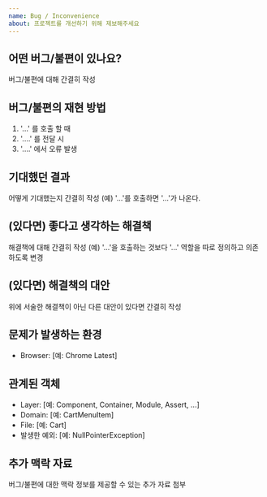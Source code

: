 ```yaml
---
name: Bug / Inconvenience
about: 프로젝트를 개선하기 위해 제보해주세요
---
```


## 어떤 버그/불편이 있나요?

버그/불편에 대해 간결히 작성

## 버그/불편의 재현 방법

1. '...' 를 호출 할 때
2. '....' 를 전달 시
3. '....' 에서 오류 발생

## 기대했던 결과

어떻게 기대했는지 간결히 작성 (예) '...'를 호출하면 '...'가 나온다.

## (있다면) 좋다고 생각하는 해결책

해결책에 대해 간결히 작성 (예) '...'을 호출하는 것보다 '...' 역할을 따로 정의하고 의존하도록 변경

## (있다면) 해결책의 대안

위에 서술한 해결책이 아닌 다른 대안이 있다면 간결히 작성

## 문제가 발생하는 환경

- Browser: [예: Chrome Latest]

## 관계된 객체

- Layer: [예: Component, Container, Module, Assert, ...]
- Domain: [예: CartMenuItem]
- File: [예: Cart]
- 발생한 예외: [예: NullPointerException]

## 추가 맥락 자료

버그/불편에 대한 맥락 정보를 제공할 수 있는 추가 자료 첨부
